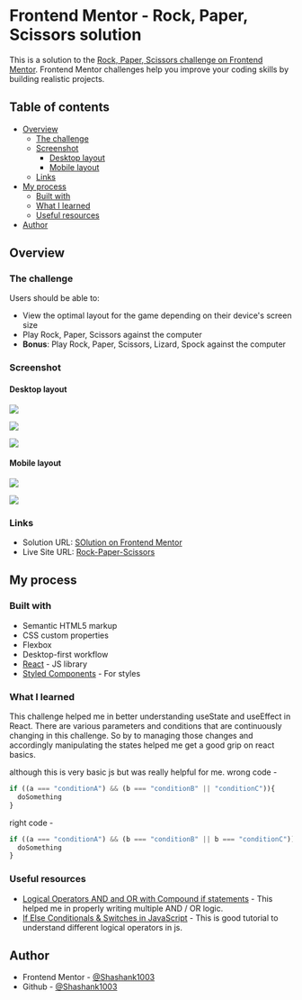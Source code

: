 # Frontend Mentor - Rock, Paper, Scissors solution

This is a solution to the [Rock, Paper, Scissors challenge on Frontend Mentor](https://www.frontendmentor.io/challenges/rock-paper-scissors-game-pTgwgvgH). Frontend Mentor challenges help you improve your coding skills by building realistic projects. 

## Table of contents

- [Overview](#overview)
  - [The challenge](#the-challenge)
  - [Screenshot](#screenshot)
    - [Desktop layout](#desktop-layout)
    - [Mobile layout](#mobile-layout)
  - [Links](#links)
- [My process](#my-process)
  - [Built with](#built-with)
  - [What I learned](#what-i-learned)
  - [Useful resources](#useful-resources)
- [Author](#author)

## Overview

### The challenge

Users should be able to:

- View the optimal layout for the game depending on their device's screen size
- Play Rock, Paper, Scissors against the computer
- **Bonus**: Play Rock, Paper, Scissors, Lizard, Spock against the computer

### Screenshot

#### Desktop layout
![](screenshots/firstScreen_normalMode.png)

![](screenshots/firstScreen_advancedMode.png)

![](screenshots/secondScreen_normalMode.png)


#### Mobile layout
![](screenshots/firstScreen_mobile.png)

![](screenshots/secondScreen_mobile.png)


### Links

- Solution URL: [SOlution on Frontend Mentor](https://www.frontendmentor.io/solutions/completed-bonus-challenge-using-react-js-Tud1cDv0d)
- Live Site URL: [Rock-Paper-Scissors](https://rock-paper-scissors-fawn.vercel.app/)

## My process

### Built with

- Semantic HTML5 markup
- CSS custom properties
- Flexbox
- Desktop-first workflow
- [React](https://reactjs.org/) - JS library
- [Styled Components](https://styled-components.com/) - For styles

### What I learned

This challenge helped me in better understanding useState and useEffect in React. There are various parameters and conditions that are continuously changing in this challenge. So by to managing those changes and accordingly manipulating the states helped me get a good grip on react basics.

although this is very basic js but was really helpful for me.
wrong code -

```js
if ((a === "conditionA") && (b === "conditionB" || "conditionC")){
  doSomething
}
```
right code -

```js
if ((a === "conditionA") && (b === "conditionB" || b === "conditionC")){
  doSomething
}
```
### Useful resources

- [Logical Operators AND and OR with Compound if statements](https://www.youtube.com/watch?v=OLXyquuM05Q) - This helped me in properly writing multiple AND / OR logic.
- [If Else Conditionals & Switches in JavaScript](https://www.youtube.com/watch?v=vaZpDYOuprA&t=920s) - This is good tutorial to understand different logical operators in js. 

## Author

- Frontend Mentor - [@Shashank1003](https://www.frontendmentor.io/profile/Shashank1003)
- Github - [@Shashank1003](https://github.com/Shashank1003)
